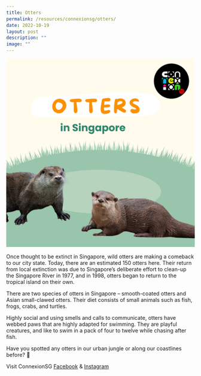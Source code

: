```yaml
---
title: Otters
permalink: /resources/connexionsg/otters/
date: 2022-10-19
layout: post
description: ""
image: ""
---
```

![](/images/connexionsg/2022/Otters.png)

Once thought to be extinct in Singapore, wild otters are making a comeback to our city state. Today, there are an estimated 150 otters here. Their return from local extinction was due to Singapore’s deliberate effort to clean-up the Singapore River in 1977, and in 1998, otters began to return to the tropical island on their own.

There are two species of otters in Singapore – smooth-coated otters and Asian small-clawed otters. Their diet consists of small animals such as fish, frogs, crabs, and turtles.

Highly social and using smells and calls to communicate, otters have webbed paws that are highly adapted for swimming. They are playful creatures, and like to swim in a pack of four to twelve while chasing after fish.

Have you spotted any otters in our urban jungle or along our coastlines before? 👀


Visit ConnexionSG [Facebook](https://www.facebook.com/ConnexionSG) & [Instagram](https://www.instagram.com/connexionsg/)